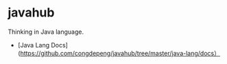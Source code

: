 javahub
=======

Thinking in Java language.



 - [Java Lang Docs](https://github.com/congdepeng/javahub/tree/master/java-lang/docs）
